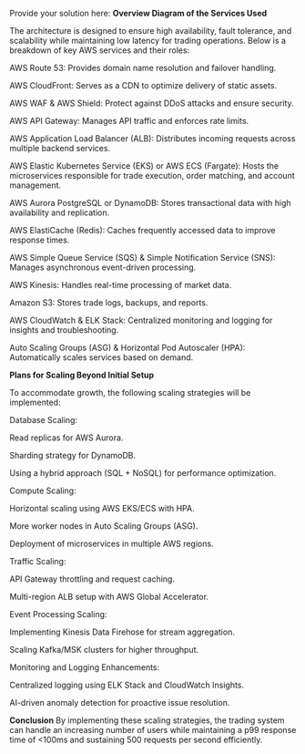 Provide your solution here:
**Overview Diagram of the Services Used**

The architecture is designed to ensure high availability, fault tolerance, and scalability while maintaining low latency for trading operations. Below is a breakdown of key AWS services and their roles:

AWS Route 53: Provides domain name resolution and failover handling.

AWS CloudFront: Serves as a CDN to optimize delivery of static assets.

AWS WAF & AWS Shield: Protect against DDoS attacks and ensure security.

AWS API Gateway: Manages API traffic and enforces rate limits.

AWS Application Load Balancer (ALB): Distributes incoming requests across multiple backend services.

AWS Elastic Kubernetes Service (EKS) or AWS ECS (Fargate): Hosts the microservices responsible for trade execution, order matching, and account management.

AWS Aurora PostgreSQL or DynamoDB: Stores transactional data with high availability and replication.

AWS ElastiCache (Redis): Caches frequently accessed data to improve response times.

AWS Simple Queue Service (SQS) & Simple Notification Service (SNS): Manages asynchronous event-driven processing.

AWS Kinesis: Handles real-time processing of market data.

Amazon S3: Stores trade logs, backups, and reports.

AWS CloudWatch & ELK Stack: Centralized monitoring and logging for insights and troubleshooting.

Auto Scaling Groups (ASG) & Horizontal Pod Autoscaler (HPA): Automatically scales services based on demand.

**Plans for Scaling Beyond Initial Setup**

To accommodate growth, the following scaling strategies will be implemented:

Database Scaling:

Read replicas for AWS Aurora.

Sharding strategy for DynamoDB.

Using a hybrid approach (SQL + NoSQL) for performance optimization.

Compute Scaling:

Horizontal scaling using AWS EKS/ECS with HPA.

More worker nodes in Auto Scaling Groups (ASG).

Deployment of microservices in multiple AWS regions.

Traffic Scaling:

API Gateway throttling and request caching.

Multi-region ALB setup with AWS Global Accelerator.

Event Processing Scaling:

Implementing Kinesis Data Firehose for stream aggregation.

Scaling Kafka/MSK clusters for higher throughput.

Monitoring and Logging Enhancements:

Centralized logging using ELK Stack and CloudWatch Insights.

AI-driven anomaly detection for proactive issue resolution.

**Conclusion**
By implementing these scaling strategies, the trading system can handle an increasing number of users while maintaining a p99 response time of <100ms and sustaining 500 requests per second efficiently.